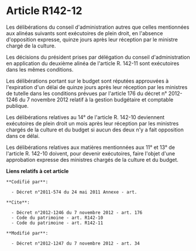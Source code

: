 # Article R142-12

Les délibérations du conseil d'administration autres que celles mentionnées aux alinéas suivants sont exécutoires de plein
droit, en l'absence d'opposition expresse, quinze jours après leur réception par le ministre chargé de la culture. 

Les décisions du président prises par délégation du conseil d'administration en application du deuxième alinéa de l'article
R. 142-11 sont exécutoires dans les mêmes conditions. 

Les délibérations portant sur le budget sont réputées approuvées à l'expiration d'un délai de quinze jours après leur
réception par les ministres de tutelle dans les conditions prévues par l'article 176 du décret n° 2012-1246 du 7 novembre
2012 relatif à la gestion budgétaire et comptable publique. 

Les délibérations relatives au 14° de l'article R. 142-10 deviennent exécutoires de plein droit un mois après leur réception
par les ministres chargés de la culture et du budget si aucun des deux n'y a fait opposition dans ce délai. 

Les délibérations relatives aux matières mentionnées aux 11° et 13° de l'article R. 142-10 doivent, pour devenir exécutoires,
faire l'objet d'une approbation expresse des ministres chargés de la culture et du budget.

**Liens relatifs à cet article**

	**Codifié par**:

	  - Décret n°2011-574 du 24 mai 2011 Annexe - art.

	**Cite**:

	  - Décret n°2012-1246 du 7 novembre 2012 - art. 176
	  - Code du patrimoine - art. R142-10
	  - Code du patrimoine - art. R142-11

	**Modifié par**:

	  - Décret n°2012-1247 du 7 novembre 2012 - art. 34
